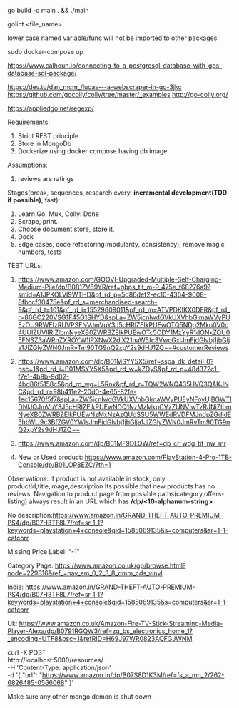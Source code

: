 go build -o main . && ./main

golint <file_name>

lower case named variable/func will not be imported to other packages


sudo docker-compose up


https://www.calhoun.io/connecting-to-a-postgresql-database-with-gos-database-sql-package/


https://dev.to/dan_mcm_/lucas---a-webscraper-in-go-3jkc
https://github.com/gocolly/colly/tree/master/_examples
http://go-colly.org/


https://appliedgo.net/regexp/



Requirements:
1. Strict REST principle
2. Store in MongoDb
3. Dockerize using docker compose having db image

Assumptions:
1. reviews are ratings

Stages(break, sequences, research every, **incremental development(TDD if possible)**, fast):
1. Learn Go, Mux, Colly: Done
2. Scrape, print.
3. Choose document store, store it.
4. Dock
5. Edge cases, code refactoring(modularity, consistency), remove magic numbers, tests


TEST URLs:
1. https://www.amazon.com/GOOVI-Upgraded-Multiple-Self-Charging-Medium-Pile/dp/B081ZV69YR/ref=gbps_tit_m-9_475e_f68276a9?smid=A1JPKOLVI9WTHD&pf_rd_p=5d86def2-ec10-4364-9008-8fbccf30475e&pf_rd_s=merchandised-search-9&pf_rd_t=101&pf_rd_i=15529609011&pf_rd_m=ATVPDKIKX0DER&pf_rd_r=86GC220VSG1F45G1SHYD&spLa=ZW5jcnlwdGVkUXVhbGlmaWVyPUEzOU9RWEIzRUVPSFNVJmVuY3J5cHRlZElkPUEwOTQ5NDg2Mko0V0c4UUlZUVlIRiZlbmNyeXB0ZWRBZElkPUEwOTc5ODY1MzYyR1dONkZQU05FNSZ3aWRnZXROYW1lPXNwX2diX21haW5fc3VwcGxlJmFjdGlvbj1jbGlja1JlZGlyZWN0JmRvTm90TG9nQ2xpY2s9dHJ1ZQ==#customerReviews

2. https://www.amazon.com/dp/B01MSYY5X5/ref=sspa_dk_detail_0?psc=1&pd_rd_i=B01MSYY5X5&pd_rd_w=kZDyS&pf_rd_p=48d372c1-f7e1-4b8b-9d02-4bd86f5158c5&pd_rd_wg=L5Rnx&pf_rd_r=TQW2WNQ435HVQ3QAKJNC&pd_rd_r=98b411e2-20d0-4e65-82fe-1ec15670f5f7&spLa=ZW5jcnlwdGVkUXVhbGlmaWVyPUEyNFoyUjBGWTlDNlJQJmVuY3J5cHRlZElkPUEwNDQ1NzMzMkpCVzZUNVIwTzRJNiZlbmNyeXB0ZWRBZElkPUEwNzMxNzAzQUdSSU5WWEdRVDFMJndpZGdldE5hbWU9c3BfZGV0YWlsJmFjdGlvbj1jbGlja1JlZGlyZWN0JmRvTm90TG9nQ2xpY2s9dHJ1ZQ==

3.  https://www.amazon.com/dp/B01MF9DLQW/ref=dp_cr_wdg_tit_nw_mr

4. New or Used product: https://www.amazon.com/PlayStation-4-Pro-1TB-Console/dp/B01LOP8EZC/?th=1



Observations:
If product is not available in stock, only productId,title,image,description
Its possible that new products has no reviews.
Navigation to product page from possible paths(category,offers-listing) always result in an URL which has **/dp/<10-alphanum-string>**

No description:https://www.amazon.in/GRAND-THEFT-AUTO-PREMIUM-PS4/dp/B07H3TF8L7/ref=sr_1_1?keywords=playstation+4+console&qid=1585069135&s=computers&sr=1-1-catcorr

Missing Price Label: "-1"

Category Page:
https://www.amazon.co.uk/gp/browse.html?node=229816&ref_=nav_em_0_2_3_8_dmm_cds_vinyl

India:
https://www.amazon.in/GRAND-THEFT-AUTO-PREMIUM-PS4/dp/B07H3TF8L7/ref=sr_1_1?keywords=playstation+4+console&qid=1585069135&s=computers&sr=1-1-catcorr

Uk:
https://www.amazon.co.uk/Amazon-Fire-TV-Stick-Streaming-Media-Player-Alexa/dp/B0791RGQW3/ref=zg_bs_electronics_home_1?_encoding=UTF8&psc=1&refRID=H69J97WR0823AQFGJWNM


curl -X POST \
  http://localhost:5000/resources/ \
  -H 'Content-Type: application/json' \
  -d '{
	"url": "https://www.amazon.in/dp/B07S8D1K3M/ref=fs_a_mn_2/262-6826485-0566068"
}'

Make sure any other mongo demon is shut down
